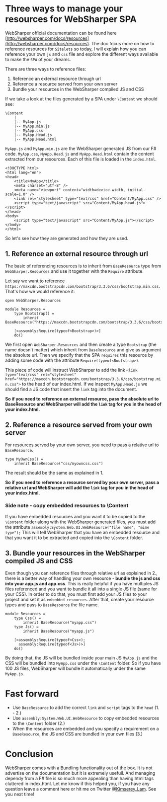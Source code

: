 # Three ways to manage your resources for WebSharper SPA

WebSharper official documentation can be found here [http://websharper.com/docs/resources](http://websharper.com/docs/resources).
The doc focus more on how to reference resources for `Sitelets` so today, I will explain how you can reference your own `js` and `css` file
and explore the different ways available to make the `SPA` of your dreams.

There are three ways to reference files:

1. Reference an external resource through url
2. Reference a resource served from your own server
3. Bundle your resources in the WebSharper compiled JS and CSS

If we take a look at the files generated by a SPA under `\Content` we should see:
```
\Content
    |
    |-- MyApp.js
    |-- MyApp.min.js
    |-- MyApp.css
    |-- MyApp.Head.js
    |-- MyApp.Head.html
```

`MyApp.js` and `MyApp.min.js` are the WebSharper generated JS from our F# code. 
`MyApp.css`, `MyApp.Head.js` and `MyApp.Head.html` contain the content extracted from our resources.
 Each of this file is loaded in the `index.html`.

```
<!DOCTYPE html>
<html lang="en">
<head>
    <title>MyApp</title>
    <meta charset="utf-8" />
    <meta name="viewport" content="width=device-width, initial-scale=1.0" />
    <link rel="stylesheet" type="text/css" href="Content/MyApp.css" />
    <script type="text/javascript" src="Content/MyApp.head.js"></script>
</head>
<body>
    <script type="text/javascript" src="Content/MyApp.js"></script>
</body>
</html>
```
 
So let's see how they are generated and how they are used.

## 1. Reference an external resource through url

The basic of referencing resources is to inherit from `BaseResource` type from `WebSharper.Resources` and use it together with the `Require` attribute.

Let say we want to reference `https://maxcdn.bootstrapcdn.com/bootstrap/3.3.6/css/bootstrap.min.css`.
That's how we would reference it:

```
open WebSharper.Resources

module Resources =
    type Bootstrap() =
        inherit BaseResource("https://maxcdn.bootstrapcdn.com/bootstrap/3.3.6/css/bootstrap.min.css")

    [<assembly:Require(typeof<Bootstrap>)>]
    do()
```

We first open `WebSharper.Resources` and then create a type `Bootstrap` (the name doesn't matter) which inherit from `BaseResource` and give as argument the absolute url.
Then we specify that the SPA `requires` this resource by adding some code with the attribute `Require(typeof<Bootstrap>)`.

This piece of code will instruct WebSharper to add the link `<link type="text/css" rel="stylesheet" href="https://maxcdn.bootstrapcdn.com/bootstrap/3.3.6/css/bootstrap.min.css">` to the head of our index.html.
If we inspect `MyApp.Head.js` we should find a JS code that insert the `link` tag into the document.

__So if you need to reference an external resource, pass the absolute url to BaseResource and WebSharper will add the `link` tag for you in the head of your index.html.__

## 2. Reference a resource served from your own server

For resources served by your own server, you need to pass a relative url to `BaseResource`.

```
type MyOwnCss() =
    inherit BaseResource("css/myowncss.css")
```

The result should be the same as explained in 1.

__So if you need to reference a resource served by your own server, pass a relative url and WebSharper will add the `link` tag for you in the head of your index.html.__

### Side note - copy embedded resources to \Content

If you have embedded resources and you want it to be copied to the `\Content` folder along with the WebSharper generated files, you must add the attribute `assembly:System.Web.UI.WebResource("file name", "mime type");`
This will tell WebSharper that you have an embedded resource and that you want it to be extracted and copied into the `\Content` folder.

## 3. Bundle your resources in the WebSharper compiled JS and CSS

Even though you can reference files through relative url as explained in 2., there is a better way of handling your own resource - __bundle the js and css into your app.js and app.css__.
This is really helpful if you have multiples JS files referenced and you want to bundle it all into a single JS file (same for your CSS).
In order to do that, you must first add your JS files to your project and set it as `embedded resources`.
After that, create your resource types and pass to `BaseResource` the file name.

```
module Resources =
    type Css() =
        inherit BaseResource("myapp.css")
    type Js() =
        inherit BaseResource("myapp.js")
        
    [<assembly:Require(typeof<Css>);
      assembly:Require(typeof<Js>)>]
    do()
```

By doing that, the JS will be bundled inside your main JS `MyApp.js` and the CSS will be bundled into `MyApp.css` under the `\Content` folder.
So if you have 100 JS files, WebSharper will bundle it automatically under the same `MyApp.js`.

# Fast forward

- Use `BaseResource` to add the correct `link` and `script` tags to the `head` (1. - 2.)
- Use `assembly:System.Web.UI.WebResource` to copy embedded resources to the `\Content` folder (2.)
- When the resources are embedded and you specify a requirement on a `BaseResource`, the JS and CSS are bundled in your own files (3.)

# Conclusion

WebSharper comes with a Bundling functionality out of the box. It is not advertise on the documentation but it is extremely usefull.
And managing dependy from a F# file is so much more appealing than having html tags cluttered in index.html.
Let me know if this helped you, if you have any question leave a comment here or hit me on Twitter [@Kimserey_Lam](https://twitter.com/Kimserey_Lam).
See you next time!
